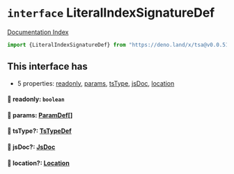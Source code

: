 # `interface` LiteralIndexSignatureDef

[Documentation Index](../README.md)

```ts
import {LiteralIndexSignatureDef} from "https://deno.land/x/tsa@v0.0.51/mod.ts"
```

## This interface has

- 5 properties:
[readonly](#-readonly-boolean),
[params](#-params-paramdef),
[tsType](#-tstype-tstypedef),
[jsDoc](#-jsdoc-jsdoc),
[location](#-location-location)


#### 📄 readonly: `boolean`



#### 📄 params: [ParamDef](../type.ParamDef/README.md)\[]



#### 📄 tsType?: [TsTypeDef](../type.TsTypeDef/README.md)



#### 📄 jsDoc?: [JsDoc](../interface.JsDoc/README.md)



#### 📄 location?: [Location](../interface.Location/README.md)



